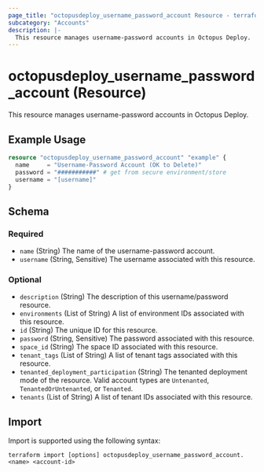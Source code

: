 ```yaml
---
page_title: "octopusdeploy_username_password_account Resource - terraform-provider-octopusdeploy"
subcategory: "Accounts"
description: |-
  This resource manages username-password accounts in Octopus Deploy.
---
```


# octopusdeploy_username_password_account (Resource)

This resource manages username-password accounts in Octopus Deploy.

## Example Usage

```terraform
resource "octopusdeploy_username_password_account" "example" {
  name     = "Username-Password Account (OK to Delete)"
  password = "###########" # get from secure environment/store
  username = "[username]"
}
```
<!-- schema generated by tfplugindocs -->
## Schema

### Required

- `name` (String) The name of the username-password account.
- `username` (String, Sensitive) The username associated with this resource.

### Optional

- `description` (String) The description of this username/password resource.
- `environments` (List of String) A list of environment IDs associated with this resource.
- `id` (String) The unique ID for this resource.
- `password` (String, Sensitive) The password associated with this resource.
- `space_id` (String) The space ID associated with this resource.
- `tenant_tags` (List of String) A list of tenant tags associated with this resource.
- `tenanted_deployment_participation` (String) The tenanted deployment mode of the resource. Valid account types are `Untenanted`, `TenantedOrUntenanted`, or `Tenanted`.
- `tenants` (List of String) A list of tenant IDs associated with this resource.

## Import

Import is supported using the following syntax:

```shell
terraform import [options] octopusdeploy_username_password_account.<name> <account-id>
```
